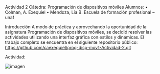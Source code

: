 Actividad 2
Cátedra: Programación de dispositivos móviles
Alumnos: 
•	Colman, A. Exequiel
•	Mendoza, Lía B.
Escuela de formación profesional – unaf

Introducción
A modo de práctica y aprovechando la oportunidad de la asignatura Programación de dispositivos móviles, se decidió resolver las actividades utilizando una interfaz gráfica con estilos y dinámicas.
El trabajo completo se encuentra en el siguiente repositorio público:
https://github.com/caexequiel/prog-disp-mov1-Actividad-2.git

Actividad:

![imagen]([https://www3.animeflv.net/assets/animeflv/img/logo.png?v=2.3](https://lh3.googleusercontent.com/drive-storage/APZSt_fzfulbhw_Sjb2zsIbFnHvkH_1PcjT8RrtWAKMAuR9jBnQcxywB9zeOu-C-48D9gip6PJmB7w5KyhvLuSeurfIAJa6EJ_L-CggK-z8-Bw=w1920-h970)https://lh3.googleusercontent.com/drive-storage/APZSt_fzfulbhw_Sjb2zsIbFnHvkH_1PcjT8RrtWAKMAuR9jBnQcxywB9zeOu-C-48D9gip6PJmB7w5KyhvLuSeurfIAJa6EJ_L-CggK-z8-Bw=w1920-h970)

